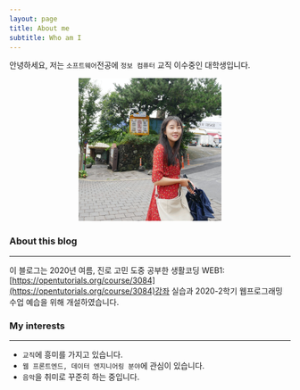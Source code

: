 ```yaml
---
layout: page
title: About me
subtitle: Who am I
---
```


안녕하세요, 저는 `소프트웨어`전공에 `정보 컴퓨터` 교직 이수중인 대학생입니다. 


<div style="text-align: center;">
<img src="https://raw.githubusercontent.com/s2uyeoii/s2uyeoii.github.io/master/assets/img/KakaoTalk_20200913_024935483.jpg" style="zoom:25%;" /> </div>

### About this blog

------

이 블로그는 2020년 여름, 진로 고민 도중 공부한 생활코딩 WEB1: [https://opentutorials.org/course/3084](https://opentutorials.org/course/3084)강좌 실습과 2020-2학기 웹프로그래밍 수업 예습을 위해 개설하였습니다.  

### My interests

------

- `교직`에 흥미를 가지고 있습니다.
-  `웹 프론트엔드, 데이터 엔지니어링 분야`에 관심이 있습니다.
- `음악`을 취미로 꾸준히 하는 중입니다. 



